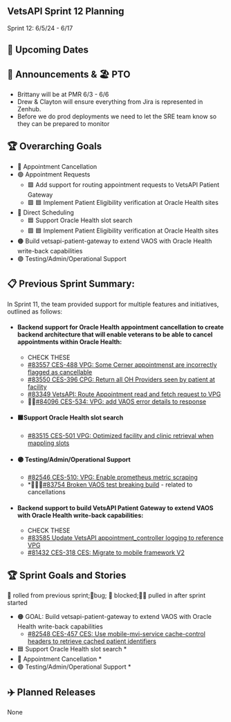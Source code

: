 ## VetsAPI Sprint 12 Planning
Sprint 12: 6/5/24 - 6/17

## 📅 Upcoming Dates

## 📣 Announcements & 🏖️ PTO
* Brittany will be at PMR 6/3 - 6/6
* Drew & Clayton will ensure everything from Jira is represented in Zenhub.
* Before we do prod deployments we need to let the SRE team know so they can be prepared to monitor 

## 🏆 Overarching Goals
* 🔴 Appointment Cancellation
* 🟢 Appointment Requests
  * 🟩 Add support for routing appointment requests to VetsAPI Patient Gateway
  * 🟩 🟦 Implement Patient Eligibility verification at Oracle Health sites 
* 🔵 Direct Scheduling
  * 🟦 Support Oracle Health slot search
  *  🟩 🟦 Implement Patient Eligibility verification at Oracle Health sites
* 🟠 Build vetsapi-patient-gateway to extend VAOS with Oracle Health write-back capabilities
* 🟣 Testing/Admin/Operational Support
 
## 📋 Previous Sprint Summary:
In Sprint 11, the team provided support for multiple features and initiatives, outlined as follows:
* #### Backend support for Oracle Health appointment cancellation to create backend architecture that will enable veterans to be able to cancel appointments within Oracle Health:
  *  CHECK THESE
  * [#83557 CES-488 VPG: Some Cerner appointmenst are incorrectly flagged as cancellable](https://app.zenhub.com/workspaces/appointments-oracle-health-integration-65a6e99ea522640e4d09393b/issues/gh/department-of-veterans-affairs/va.gov-team/83557)
  * [#83550 CES-396 CPG: Return all OH Providers seen by patient at facility](https://app.zenhub.com/workspaces/appointments-oracle-health-integration-65a6e99ea522640e4d09393b/issues/gh/department-of-veterans-affairs/va.gov-team/83550) 
  * [#83349 VetsAPI: Route Appointment read and fetch request to VPG](https://app.zenhub.com/workspaces/appointments-oracle-health-integration-65a6e99ea522640e4d09393b/issues/gh/department-of-veterans-affairs/va.gov-team/83349)
  * 🧗‍♀️[#84096 CES-534: VPG: add VAOS error details to response](https://app.zenhub.com/workspaces/appointments-oracle-health-integration-65a6e99ea522640e4d09393b/issues/gh/department-of-veterans-affairs/va.gov-team/84096)
* #### 🟦Support Oracle Health slot search
   * [#83515 CES-501 VPG: Optimized facility and clinic retrieval when mappling slots](https://app.zenhub.com/workspaces/appointments-oracle-health-integration-65a6e99ea522640e4d09393b/issues/gh/department-of-veterans-affairs/va.gov-team/83515)
* #### 🟣 Testing/Admin/Operational Support
  * [#82546 CES-510: VPG: Enable prometheus metric scraping](https://app.zenhub.com/workspaces/appointments-oracle-health-integration-65a6e99ea522640e4d09393b/issues/gh/department-of-veterans-affairs/va.gov-team/82546)
  * *🐞🧗‍♀️[#83754 Broken VAOS test breaking build](https://app.zenhub.com/workspaces/appointments-oracle-health-integration-65a6e99ea522640e4d09393b/issues/gh/department-of-veterans-affairs/va.gov-team/83754) - related to cancellations
* #### Backend support to build VetsAPI Patient Gateway to extend VAOS with Oracle Health write-back capabilities: 
  * CHECK THESE
  * [#83585 Update VetsAPI appointment_controller logging to reference VPG](https://app.zenhub.com/workspaces/appointments-oracle-health-integration-65a6e99ea522640e4d09393b/issues/gh/department-of-veterans-affairs/va.gov-team/83585)
   * [#81432 CES-318 CES: Migrate to mobile framework V2](https://app.zenhub.com/workspaces/appointments-oracle-health-integration-65a6e99ea522640e4d09393b/issues/gh/department-of-veterans-affairs/va.gov-team/81432) 


## 🏆 Sprint Goals and Stories
🚧 rolled from previous sprint;🐞bug; 🚫 blocked;🧗‍♀️ pulled in after sprint started 
* 🟠 GOAL: Build vetsapi-patient-gateway to extend VAOS with Oracle Health write-back capabilities
   * [#82548 CES-457 CES: Use mobile-mvi-service cache-control headers to retrieve cached patient identifiers](https://app.zenhub.com/workspaces/appointments-oracle-health-integration-65a6e99ea522640e4d09393b/issues/gh/department-of-veterans-affairs/va.gov-team/82548)
*  🟦 Support Oracle Health slot search
   *   
* 🔴 Appointment Cancellation
   *
* 🟣 Testing/Admin/Operational Support
  * 
## ✈️ Planned Releases
None
